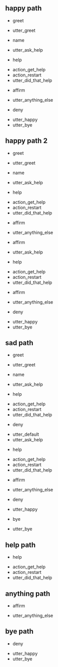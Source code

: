 ## happy path
* greet
- utter_greet
* name
- utter_ask_help
* help
- action_get_help
- action_restart
- utter_did_that_help
* affirm
- utter_anything_else
* deny
- utter_happy
- utter_bye

## happy path 2
* greet
- utter_greet
* name
- utter_ask_help
* help
- action_get_help
- action_restart
- utter_did_that_help
* affirm
- utter_anything_else
* affirm
- utter_ask_help
* help
- action_get_help
- action_restart
- utter_did_that_help
* affirm
- utter_anything_else
* deny
- utter_happy
- utter_bye

## sad path
* greet
- utter_greet
* name
- utter_ask_help
* help
- action_get_help
- action_restart
- utter_did_that_help
* deny
- utter_default
- utter_ask_help
* help
- action_get_help
- action_restart
- utter_did_that_help
* affirm
- utter_anything_else
* deny
- utter_happy
* bye
- utter_bye

## help path
* help
- action_get_help
- action_restart
- utter_did_that_help

## anything path
* affirm
- utter_anything_else



## bye path
* deny
- utter_happy
- utter_bye